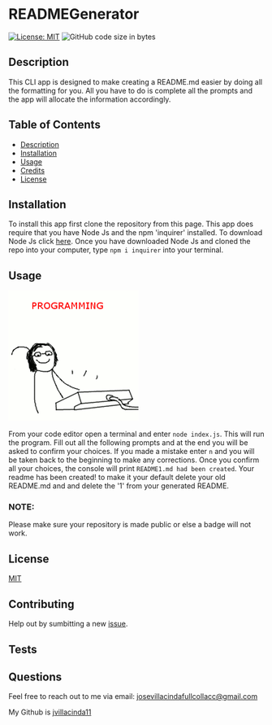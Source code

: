 # READMEGenerator
[![License: MIT](https://img.shields.io/badge/License-MIT-yellow.svg)](https://opensource.org/licenses/MIT)
![GitHub code size in bytes](https://img.shields.io/github/languages/code-size/jvillacinda11/READMEGenerator)


## Description

This CLI app is designed to make creating a README.md easier by doing all the formatting for you. All you have to do is complete all the prompts and the app will allocate the information accordingly.


## Table of Contents
- [Description](#description)
- [Installation](#installation)
- [Usage](#usage)
- [Credits](#credits)
- [License](#license)


## Installation
To install this app first clone the repository from this page. This app does require that you have Node Js and the npm 'inquirer' installed.  To download Node Js click [here](https://nodejs.org/en/download/). Once you have downloaded Node Js and cloned the repo into your computer, type `npm i inquirer` into your terminal.

## Usage
![](./test.gif)


From your code editor open a terminal and enter `node index.js`. This will run the program.  Fill out all the following prompts and at the end you will be asked to confirm your choices. If you made a mistake enter `n` and you will be taken back to the beginning to make any corrections. Once you confirm all your choices, the console will print `README1.md had been created`. Your readme has been created! to make it your default delete your old README.md and and delete the '1' from your generated README.

### NOTE:

Please make sure your repository is made public or else a badge will not work.

## License
[MIT](https://opensource.org/licenses/MIT)

## Contributing

Help out by sumbitting a new [issue](https://github.com/jvillacinda11/READMEGenerator/issues).

## Tests


## Questions

Feel free to reach out to me via email: josevillacindafullcollacc@gmail.com

My Github is [jvillacinda11](https://github.com/jvillacinda11)
